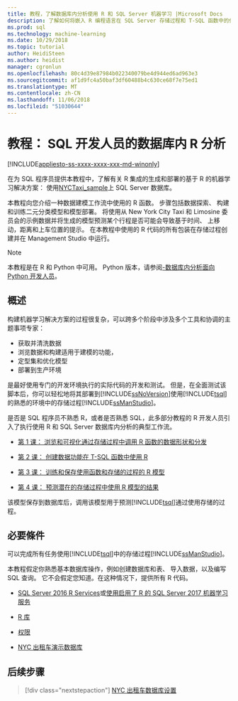 ```yaml
---
title: 教程，了解数据库内分析使用 R 和 SQL Server 机器学习 |Microsoft Docs
description: 了解如何将嵌入 R 编程语言在 SQL Server 存储过程和 T-SQL 函数中的代码。
ms.prod: sql
ms.technology: machine-learning
ms.date: 10/29/2018
ms.topic: tutorial
author: HeidiSteen
ms.author: heidist
manager: cgronlun
ms.openlocfilehash: 80c4d39e87984b022340079be4d944ed6ad963e3
ms.sourcegitcommit: af1d9fc4a50baf3df60488b4c630ce68f7e75ed1
ms.translationtype: MT
ms.contentlocale: zh-CN
ms.lasthandoff: 11/06/2018
ms.locfileid: "51030644"
---
```

# <a name="tutorial-in-database-r-analytics-for-sql-developers"></a>教程： SQL 开发人员的数据库内 R 分析
[!INCLUDE[appliesto-ss-xxxx-xxxx-xxx-md-winonly](../../includes/appliesto-ss-xxxx-xxxx-xxx-md-winonly.md)]

在为 SQL 程序员提供本教程中，了解有关 R 集成的生成和部署的基于 R 的机器学习解决方案： 使用[NYCTaxi_sample](demo-data-nyctaxi-in-sql.md)上 SQL Server 数据库。 

本教程向您介绍一种数据建模工作流中使用的 R 函数。 步骤包括数据探索、 构建和训练二元分类模型和模型部署。 将使用从 New York City Taxi 和 Limosine 委员会的示例数据并将生成的模型预测某个行程是否可能会导致基于时间、 上移动，距离和上车位置的提示。 在本教程中使用的 R 代码的所有包装在存储过程创建并在 Management Studio 中运行。


> [!NOTE]
> 
> 本教程是在 R 和 Python 中可用。 Python 版本，请参阅[-数据库内分析面向 Python 开发人员](../tutorials/sqldev-in-database-python-for-sql-developers.md)。

## <a name="overview"></a>概述

构建机器学习解决方案的过程很复杂，可以跨多个阶段中涉及多个工具和协调的主题事项专家：

+ 获取并清洗数据
+ 浏览数据和构建适用于建模的功能，
+ 定型集和优化模型
+ 部署到生产环境

是最好使用专门的开发环境执行的实际代码的开发和测试。 但是，在全面测试该脚本后，你可以轻松地将其部署到[!INCLUDE[ssNoVersion](../../includes/ssnoversion-md.md)]使用[!INCLUDE[tsql](../../includes/tsql-md.md)]的熟悉的环境中的存储过程[!INCLUDE[ssManStudio](../../includes/ssmanstudio-md.md)]。

是否是 SQL 程序员不熟悉 R，或者是否熟悉 SQL，此多部分教程的 R 开发人员引入了执行使用 R 和 SQL Server 数据库内分析的典型工作流。 

- [第 1 课： 浏览和可视化通过存储过程中调用 R 函数的数据形状和分发](../tutorials/sqldev-explore-and-visualize-the-data.md)

- [第 2 课： 创建数据功能在 T-SQL 函数中使用 R](sqldev-create-data-features-using-t-sql.md)
  
- [第 3 课： 训练和保存使用函数和存储的过程的 R 模型](sqldev-train-and-save-a-model-using-t-sql.md)
  
- [第 4 课： 预测潜在的存储过程中使用 R 模型的结果](../tutorials/sqldev-operationalize-the-model.md)

该模型保存到数据库后，调用该模型用于预测[!INCLUDE[tsql](../../includes/tsql-md.md)]通过使用存储的过程。

## <a name="prerequisites"></a>必要條件

可以完成所有任务使用[!INCLUDE[tsql](../../includes/tsql-md.md)]中的存储过程[!INCLUDE[ssManStudio](../../includes/ssmanstudio-md.md)]。

本教程假定你熟悉基本数据库操作，例如创建数据库和表、 导入数据，以及编写 SQL 查询。 它不会假定您知道。在这种情况下，提供所有 R 代码。 

+ [SQL Server 2016 R Services](../install/sql-r-services-windows-install.md#verify-installation)或[使用启用了 R 的 SQL Server 2017 机器学习服务](../install/sql-machine-learning-services-windows-install.md#verify-installation)

+ [R 库](../r/determine-which-packages-are-installed-on-sql-server.md#get-the-r-library-location)

+ [权限](../security/user-permission.md)

+ [NYC 出租车演示数据库](demo-data-nyctaxi-in-sql.md)


## <a name="next-steps"></a>后续步骤

> [!div class="nextstepaction"]
> [NYC 出租车数据库设置](demo-data-nyctaxi-in-sql.md)